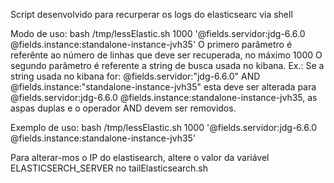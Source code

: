 Script desenvolvido para recurperar os logs do elasticsearc via shell

Modo de uso:  bash /tmp/lessElastic.sh 1000 '@fields.servidor:jdg-6.6.0 @fields.instance:standalone-instance-jvh35'
O primero parâmetro é referênte ao número de linhas que deve ser recuperada, no máximo 1000
O segundo parâmetro é referente a string de busca usada no kibana. Ex.: Se a string usada no kibana for: 
    @fields.servidor:"jdg-6.6.0" AND @fields.instance:"standalone-instance-jvh35" esta deve ser alterada para
    @fields.servidor:jdg-6.6.0 @fields.instance:standalone-instance-jvh35, as aspas duplas e o operador AND devem
    ser removidos.
    
Exemplo de uso:
    bash /tmp/lessElastic.sh 1000 '@fields.servidor:jdg-6.6.0 @fields.instance:standalone-instance-jvh35'
    
Para alterar-mos o IP do elastisearch, altere o valor da variável ELASTICSERCH_SERVER no tailElasticsearch.sh
